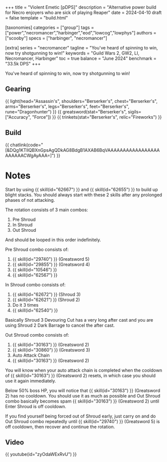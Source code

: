 +++
title = "Violent Emetic [pDPS]"
description = "Alternative power build for Necro enjoyers who are sick of playing Reaper"
date = 2024-04-10
draft = false
template = "build.html"

[taxonomies]
categories = ["group"]
tags = ["power","necromancer","harbinger","eod","lowcog","lowphys"]
authors = ["scooby"]
specs = ["harbinger", "necromancer"]

[extra]
series = "necromancer"
tagline = "You've heard of spinning to win, now try shotgunning to win!"
keywords = "Guild Wars 2, GW2, LI, Necromancer, Harbinger"
toc = true
balance = "June 2024"
benchmark = "33.5k DPS"
+++

You've heard of spinning to win, now try shotgunning to win!

## Gearing

{{ light(head="Assassin's",
		shoulders="Berserker's",
		chest="Berserker's",
		arms="Berserker's",
		legs="Berserker's",
		feet="Berserker's",
		rune="Dragonhunter") }}
{{ greatsword(stat="Berserker's", sigils=["Accuracy", "Force"]) }}
{{ trinkets(stat="Berserker's", relic="Fireworks") }}

## Build

{{ chatlink(code="[&DQg1KTIlQBXnGpsAgQDkAG8BdgB1AXAB6BqVAAAAAAAAAAAAAAAAAAAAAAACWgAyAAA=]") }}

# Notes

Start by using {{ skill(id="62667") }} and {{ skill(id="62655") }} to build up blight stacks. You should always start with these 2 skills after any prolonged phases of not attacking.

The rotation consists of 3 main combos:  
1. Pre Shroud  
1. In Shroud  
1. Out Shroud

And should be looped in this order indefinitely.

Pre Shroud combo consists of:  
1. {{ skill(id="29740") }} (Greatsword 5)  
1. {{ skill(id="29855") }} (Greatsword 4)  
1. {{ skill(id="10546") }}  
1. {{ skill(id="62567") }}

In Shroud combo consists of:  
1. {{ skill(id="62672") }} (Shroud 3)  
1. {{ skill(id="62621") }} (Shroud 2)  
1. Do it 3 times  
1. {{ skill(id="62540") }}  

Basically Shroud 3 Devouring Cut has a very long after cast and you are using Shroud 2 Dark Barrage to cancel the after cast.

Out Shroud combo consists of:  
1. {{ skill(id="30163") }} (Greatsword 2)  
1. {{ skill(id="30860") }} (Greatsword 3)  
1. Auto Attack Chain  
1. {{ skill(id="30163") }} (Greatsword 2)  

You will know when your auto attack chain is completed when the cooldown of {{ skill(id="30163") }} (Greatsword 2) resets, in which case you should use it again immediately.

Below 50% boss HP, you will notice that {{ skill(id="30163") }} (Greatsword 2) has no cooldown. You should use it as much as possible and Out Shroud combo basically becomes spam {{ skill(id="30163") }} (Greatsword 2) until Enter Shroud is off cooldown.

If you find yourself being forced out of Shroud early, just carry on and do Out Shroud combo repeatedly until {{ skill(id="29740") }} (Greatsword 5) is off cooldown, then recover and continue the rotation.

## Video

{{ youtube(id="zyOdaWExRvU") }}
